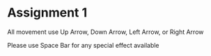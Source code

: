 # Assignment 1

All movement use Up Arrow, Down Arrow, Left Arrow, or Right Arrow

Please use Space Bar for any special effect available

